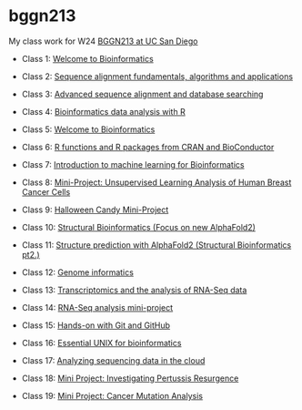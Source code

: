 # bggn213
My class work for W24 [BGGN213 at UC San Diego](https://bioboot.github.io/bggn213_W24/)

- Class 1: [Welcome to Bioinformatics](https://github.com/soygabycaen/bggn213/blob/main/Class01/lab1.pdf)

- Class 2: [Sequence alignment fundamentals, algorithms and applications](https://github.com/soygabycaen/bggn213/blob/main/Class02/lab2.pdf)

- Class 3: [Advanced sequence alignment and database searching](https://github.com/soygabycaen/bggn213/blob/main/Class03/lab3.pdf)

- Class 4: [Bioinformatics data analysis with R]()

- Class 5: [Welcome to Bioinformatics](https://bioboot.github.io/bggn213_W24/class-material/lab1.pdf)

- Class 6: [R functions and R packages from CRAN and BioConductor]()

- Class 7: [Introduction to machine learning for Bioinformatics]()

- Class 8: [Mini-Project: Unsupervised Learning
Analysis of Human Breast Cancer Cells](https://github.com/soygabycaen/bggn213/blob/main/Class08/class08.md)

- Class 9: [Halloween Candy Mini-Project](https://bioboot.github.io/bggn213_W24/class-material/Halloween_candy.html)

- Class 10: [Structural Bioinformatics (Focus on new AlphaFold2)]()

- Class 11: [Structure prediction with AlphaFold2 (Structural Bioinformatics pt2.)]() 

- Class 12: [Genome informatics]()

- Class 13: [Transcriptomics and the analysis of RNA-Seq data]()

- Class 14: [RNA-Seq analysis mini-project]()

- Class 15: [Hands-on with Git and GitHub]()

- Class 16: [Essential UNIX for bioinformatics]()

- Class 17: [Analyzing sequencing data in the cloud]()

- Class 18: [Mini Project: Investigating Pertussis Resurgence]()

- Class 19: [Mini Project: Cancer Mutation Analysis]()

